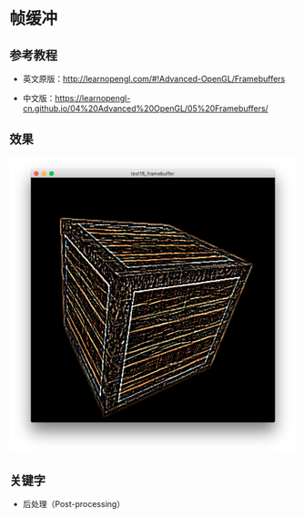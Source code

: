 # 帧缓冲

## 参考教程

- 英文原版：http://learnopengl.com/#!Advanced-OpenGL/Framebuffers

- 中文版：https://learnopengl-cn.github.io/04%20Advanced%20OpenGL/05%20Framebuffers/

## 效果

![](../../../../README/test15_framebuffer.png)

## 关键字

- 后处理（Post-processing）
